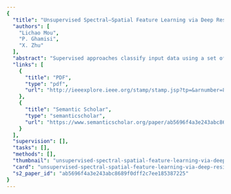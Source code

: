 ```yaml
---
{
  "title": "Unsupervised Spectral–Spatial Feature Learning via Deep Residual Conv–Deconv Network for Hyperspectral Image Classification",
  "authors": [
    "Lichao Mou",
    "P. Ghamisi",
    "X. Zhu"
  ],
  "abstract": "Supervised approaches classify input data using a set of representative samples for each class, known as training samples. The collection of such samples is expensive and time demanding. Hence, unsupervised feature learning, which has a quick access to arbitrary amounts of unlabeled data, is conceptually of high interest. In this paper, we propose a novel network architecture, fully Conv–Deconv network, for unsupervised spectral–spatial feature learning of hyperspectral images, which is able to be trained in an end-to-end manner. Specifically, our network is based on the so-called encoder–decoder paradigm, i.e., the input 3-D hyperspectral patch is first transformed into a typically lower dimensional space via a convolutional subnetwork (encoder), and then expanded to reproduce the initial data by a deconvolutional subnetwork (decoder). However, during the experiment, we found that such a network is not easy to be optimized. To address this problem, we refine the proposed network architecture by incorporating: 1) residual learning and 2) a new unpooling operation that can use memorized max-pooling indexes. Moreover, to understand the “black box,” we make an in-depth study of the learned feature maps in the experimental analysis. A very interesting discovery is that some specific “neurons” in the first residual block of the proposed network own good description power for semantic visual patterns in the object level, which provide an opportunity to achieve “free” object detection. This paper, for the first time in the remote sensing community, proposes an end-to-end fully Conv–Deconv network for unsupervised spectral–spatial feature learning. Moreover, this paper also introduces an in-depth investigation of learned features. Experimental results on two widely used hyperspectral data, Indian Pines and Pavia University, demonstrate competitive performance obtained by the proposed methodology compared with other studied approaches.",
  "links": [
    {
      "title": "PDF",
      "type": "pdf",
      "url": "http://ieeexplore.ieee.org/stamp/stamp.jsp?tp=&arnumber=8082108"
    },
    {
      "title": "Semantic Scholar",
      "type": "semanticscholar",
      "url": "https://www.semanticscholar.org/paper/ab5696f4a3e243abc8689f0dff2c7ee185387225"
    }
  ],
  "supervision": [],
  "tasks": [],
  "methods": [],
  "thumbnail": "unsupervised-spectral-spatial-feature-learning-via-deep-residual-conv-deconv-network-for-hyperspectral-image-classification-thumb.jpg",
  "card": "unsupervised-spectral-spatial-feature-learning-via-deep-residual-conv-deconv-network-for-hyperspectral-image-classification-card.jpg",
  "s2_paper_id": "ab5696f4a3e243abc8689f0dff2c7ee185387225"
}
---
```



